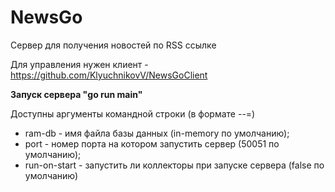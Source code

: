# NewsGo

Сервер для получения новостей по RSS ссылке

Для управления нужен клиент -https://github.com/KlyuchnikovV/NewsGoClient

**Запуск сервера "go run main"**

Доступны аргументы командной строки (в формате --<key>=<value>)
  - ram-db - имя файла базы данных (in-memory по умолчанию);
  - port - номер порта на котором запустить сервер (50051 по умолчанию);
  - run-on-start - запустить ли коллекторы при запуске сервера (false по умолчанию)
